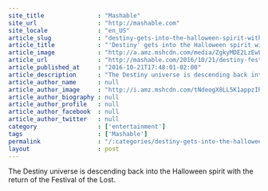 ```yaml
---
site_title               : "Mashable"
site_url                 : "http://mashable.com"
site_locale              : "en_US"
article_slug             : "destiny-gets-into-the-halloween-spirit-with-festival-of-the-lost-trailer"
article_title            : "'Destiny' gets into the Halloween spirit with Festival of the Lost trailer"
article_image            : "http://a.amz.mshcdn.com/media/ZgkyMDE2LzEwLzIxLzljLzg0ODU3ZmQ2ODQxNzQ2ZDg5YmNjMzhmMzk3Y2VhYzJjLmJmYWEyLnBuZwpwCXRodW1iCTEyMDB4NjMwCmUJanBn/89057d73/359/84857fd6841746d89bcc38f397ceac2c.jpg"
article_url              : "http://mashable.com/2016/10/21/destiny-festival-lost-halloween/"
article_published_at     : "2016-10-21T17:48:01-02:00"
article_description      : "The Destiny universe is descending back into the Halloween spirit with the return of the Festival of the Lost."
article_author_name      : null
article_author_image     : "http://i.amz.mshcdn.com/tNdeogX8LL5K1appzIRN425c_D0=/90x90/2016%2F06%2F29%2F62%2Fhttpsd2mhye01h4nj2n.cloudfront.netmediaZgkyMDE0LzA4.a490c.jpg"
article_author_biography : null
article_author_profile   : null
article_author_facebook  : null
article_author_twitter   : null
category                 : ['entertainment']
tags                     : ['Mashable']
permalink                : "/:categories/destiny-gets-into-the-halloween-spirit-with-festival-of-the-lost-trailer/"
layout                   : post
---
```


The Destiny universe is descending back into the Halloween spirit with the return of the Festival of the Lost.
